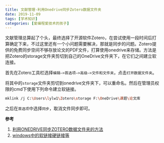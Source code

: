 ```yaml
---
title: 文献管理-利用Onedrive同步Zotero数据文件夹
date: 2019-11-09
tags: [学术知识]
categories: [爱编程爱技术的孩子]
---
```


文献管理总算起了个头，最终选择了开源软件Zotero，在尝试使用一段时间后打算确定下来，不过这里还有一个小问题需要解决，那就是同步的问题。Zotero提供的免费同步空间不够存放论文的PDF文件，打算使用onedrive来存储。方法是把Zotero的storage文件夹剪切到自己的OneDrive文件夹下，在它们之间建立软连接。

首先在Zotero工具栏选择`编辑—>首选项—>高级—>文件和文件夹`，点击`打开数据文件夹`。

将其中的`storage`文件夹剪切到onedrive文件夹下，可以重命名。然后在管理员权限的cmd下使用下列命令建立软链接。

```bash
mklink /j C:\Users\lylw1\Zotero\storage F:\OneDrive\课题\论文库
```

之后在`首选项`中选择`同步`，取消文件同步即可。

**参考**

1. [利用ONEDRIVE同步ZOTERO数据文件夹的方法](https://www.junjienotes.com/tips/%E5%88%A9%E7%94%A8onedrive%E5%90%8C%E6%AD%A5zotero%E6%95%B0%E6%8D%AE%E6%96%87%E4%BB%B6%E5%A4%B9%E7%9A%84%E6%96%B9%E6%B3%95/)
2. [windows中的软链接硬链接等](https://www.cnblogs.com/Akkuman/p/9688311.html)